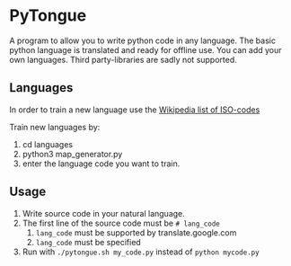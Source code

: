 PyTongue
========

A program to allow you to write python code in any language.
The basic python language is translated and ready for offline use.
You can add your own languages. Third party-libraries are sadly not supported.

Languages
---------

In order to train a new language use the [Wikipedia list of ISO-codes](https://en.wikipedia.org/wiki/List_of_ISO_639-1_codes)

Train new languages by:

1. cd languages
2. python3 map_generator.py
3. enter the language code you want to train.

Usage
-----

1. Write source code in your natural language.
2. The first line of the source code must be `# lang_code`
    1. `lang_code` must be supported by translate.google.com
    2. `lang_code` must be specified
3. Run with `./pytongue.sh my_code.py` instead of `python mycode.py`
